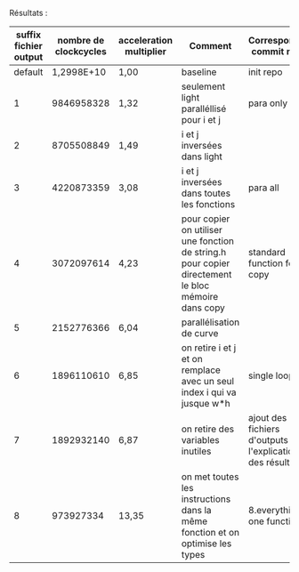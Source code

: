 


Résultats : 

| suffix fichier output | nombre de clockcycles | acceleration multiplier | Comment   | Corresponding commit name |
| --------------------- | --------------------- | ----------------------- | ----------------------------------------------------------------------- | ------|
| default               | 1,2998E+10            | 1,00                    |     baseline | init repo                                                                    | 
| 1                     | 9846958328            | 1,32                    | seulement light paralléllisé pour i et j   |    para only light                            |                 |
| 2                     | 8705508849            | 1,49                    | i et j inversées dans light                                             |
| 3                     | 4220873359            | 3,08                    | i et j inversées dans toutes les fonctions                              | para all
| 4                     | 3072097614            | 4,23                    | pour copier on utiliser une fonction de string.h pour copier directement le bloc mémoire dans copy | standard function for copy |
| 5                     | 2152776366            | 6,04                    | parallélisation de curve                                                |
| 6                     | 1896110610            | 6,85                    | on retire i et j et on remplace avec un seul index i qui va jusque w\*h | single loop |
| 7                     | 1892932140            | 6,87                    | on retire des variables inutiles  | ajout des fichiers d'outputs et de l'explication des résultats                                                                 |
| 8                     | 973927334            | 13,35 | on met toutes les instructions dans la même fonction et on optimise les types | 8.everything in one function |


